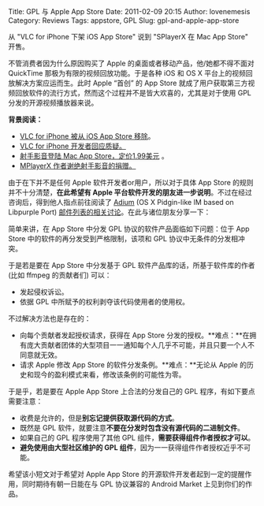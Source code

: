 Title: GPL 与 Apple App Store
Date: 2011-02-09 20:15
Author: lovenemesis
Category: Reviews
Tags: appstore, GPL
Slug: gpl-and-apple-app-store

从 "VLC for iPhone 下架 iOS App Store" 说到 "SPlayerX 在 Mac App Store"
开售。

不管消费者因为什么原因购买了 Apple 的桌面或者移动产品，他/她都不得不面对
QuickTime 那极为有限的视频回放功能。于是各种 iOS 和 OS X
平台上的视频回放解决方案应运而生。此时 Apple “首创” 的 App Store
就成了用户获取第三方视频回放软件的流行方式，然而这个过程并不是皆大欢喜的，尤其是对于使用
GPL 分发的开源视频播放器来说。

**背景阅读：**

-   [VLC for iPhone 被从 iOS App Store
    移除](http://www.h-online.com/open/news/item/VLC-iOS-developers-fight-back-1167821.html)。
-   [VLC for iPhone
    开发者回应质疑。](http://www.h-online.com/open/news/item/VLC-iOS-developers-fight-back-1167821.html)
-   [射手影音登陆 Mac App
    Store，定价1.99美元](http://blog.splayer.org/index.php/2011/02/splayerx-landing-on-mac-app-store/)
    。
-   [MPlayerX
    作者谢绝射手影音的捐赠。](http://blog.splayer.org/index.php/2011/02/splayerx-landing-on-mac-app-store/#remark1)

由于在下并不是任何 Apple 软件开发者or用户，所以对于具体 App Store
的规则并不十分清楚，**在此希望有 Apple
平台软件开发的朋友进一步说明**。不过在经过咨询后，得到他人指点前往阅读了
[Adium](http://adium.im/) (OS X Pidgin-like IM based on Libpurple Port)
[邮件列表的相关讨论](http://adium.im/pipermail/devel_adium.im/2011-January/007973.html)。在此与诸位朋友分享一下：

简单来讲，在 App Store 中分发 GPL 协议的软件产品面临如下问题：位于 App
Store 中的软件的再分发受到严格限制，该项和 GPL
协议中无条件的分发相冲突。

于是若是要在 App Store 中分发基于 GPL
软件产品库的话，所基于软件库的作者(比如 ffmpeg 的贡献者们) 可以：

-   发起侵权诉讼。
-   依据 GPL 中所赋予的权利剥夺该代码使用者的使用权。

不过解决方法也是存在的：

-   向每个贡献者发起授权请求，获得在 App Store
    分发的授权。**难点：**在拥有庞大贡献者团体的大型项目一一通知每个人几乎不可能，并且只要一个人不同意就无效。
-   请求 Apple 修改 App Store 的软件分发条例。**难点：**无论从 Apple
    的历史和现今的盈利模式来看，修改该条例的可能性为零。

于是乎，若是要在 Apple App Store 上合法的分发自己的 GPL
程序，有如下要点需要注意：

-   收费是允许的，但是**别忘记提供获取源代码的方式**。
-   既然是 GPL
    软件，就要注意**不要在分发时包含没有源代码的二进制文件**。
-   如果自己的 GPL 程序使用了其他 GPL
    组件，**需要获得组件作者授权才可以**。
-   **避免使用由大型社区维护的 GPL
    组件**，因为一一获得组件作者授权近乎不可能。

希望该小短文对于希望对 Apple App Store
的开源软件开发者起到一定的提醒作用，同时期待有朝一日能在与 GPL
协议兼容的 Android Market 上见到你们的作品。
